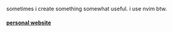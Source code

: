 sometimes i create something somewhat useful. i use nvim btw.

#### [personal website](https://www.devsor.us/)
